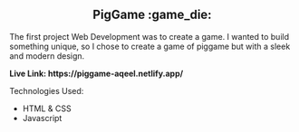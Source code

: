 <h2 align="center">PigGame :game_die:</h2>

<p>The first project Web Development was to create a game. I wanted to build something unique, so I chose to create a game of piggame but with a sleek and modern design.</p>

<p><b>Live Link: https://piggame-aqeel.netlify.app/</b></p>

Technologies Used:
- HTML &  CSS
- Javascript
